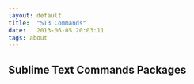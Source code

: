 ```yaml
---
layout: default
title:  "ST3 Commands"
date:   2013-06-05 20:03:11
tags: about
---
```

## Sublime Text Commands Packages